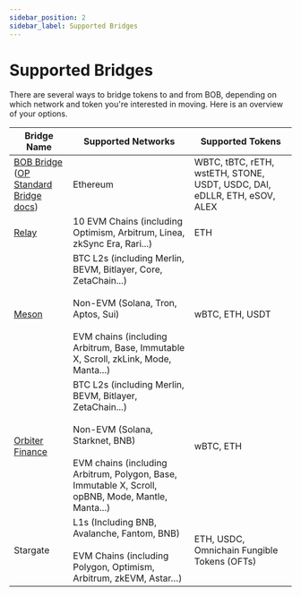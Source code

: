 ```yaml
---
sidebar_position: 2
sidebar_label: Supported Bridges
---
```


# Supported Bridges

There are several ways to bridge tokens to and from BOB, depending on which network and token you're interested in moving. Here is an overview of your options.

| Bridge Name                                                                                                                                            | Supported Networks                                                                                                                                                                                                | Supported Tokens                                             |
| ------------------------------------------------------------------------------------------------------------------------------------------------------ | ----------------------------------------------------------------------------------------------------------------------------------------------------------------------------------------------------------------- | ------------------------------------------------------------------------ |
| [BOB Bridge](https://app.gobob.xyz/bridge)<br/> ([OP Standard Bridge docs](https://docs.optimism.io/builders/app-developers/bridging/standard-bridge)) | Ethereum                                                                                                                                                                                                          | WBTC, tBTC, rETH, wstETH, STONE, USDT, USDC, DAI, eDLLR, ETH, eSOV, ALEX |
| [Relay](https://relay.link/bridge/)                                                                                                                    | 10 EVM Chains (including Optimism, Arbitrum, Linea, zkSync Era, Rari...)                                                                                                                                          | ETH                                                                      |
| [Meson](https://meson.fi/)                                                                                                                             | BTC L2s (including Merlin, BEVM, Bitlayer, Core, ZetaChain...)<br/><br/>Non-EVM (Solana, Tron, Aptos, Sui)<br/><br/>EVM chains (including Arbitrum, Base, Immutable X, Scroll, zkLink, Mode, Manta...)            | wBTC, ETH, USDT                                                          |
| [Orbiter Finance](https://www.orbiter.finance/)                                                                                                        | BTC L2s (including Merlin, BEVM, Bitlayer, ZetaChain...) <br/><br/> Non-EVM (Solana, Starknet, BNB) <br/><br/> EVM chains (including Arbitrum, Polygon, Base, Immutable X, Scroll, opBNB, Mode, Mantle, Manta...) | wBTC, ETH                                                                |
| Stargate                                                                                                                                               | L1s (Including BNB, Avalanche, Fantom, BNB)<br/><br/>EVM Chains (including Polygon, Optimism, Arbitrum, zkEVM, Astar…)                                                                                            | ETH, USDC, Omnichain Fungible Tokens (OFTs)                              |
